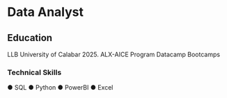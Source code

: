 # Data Analyst

## Education
 LLB University of Calabar 2025.
 ALX-AICE Program
 Datacamp Bootcamps

 ###  Technical Skills
 ● SQL
 ● Python
 ● PowerBI
 ● Excel
 

